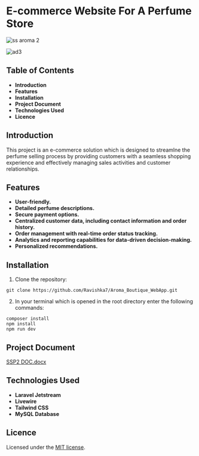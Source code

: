 # E-commerce Website For A Perfume Store
![ss aroma 2](https://github.com/Ravishka7/Aroma_Boutique_WebApp/assets/107683747/88cb91a4-fde1-42c2-ace4-4fe040a51e5a)

![ad3](https://github.com/Ravishka7/Aroma_Boutique_WebApp/assets/107683747/5cd88210-2a49-4f72-b2d9-0363c7e17b10)

## Table of Contents

- **Introduction**
- **Features**
- **Installation**
- **Project Document**
- **Technologies Used**
- **Licence**

## Introduction
This project is an e-commerce solution which is designed to streamlne the perfume selling process by providing customers with a seamless shopping experience and effectively managing sales activities and customer relationships.

## Features

- **User-friendly.**
- **Detailed perfume descriptions.**
- **Secure payment options.**
- **Centralized customer data, including contact information and order history.**
- **Order management with real-time order status tracking.**
- **Analytics and reporting capabilities for data-driven decision-making.**
- **Personalized recommendations.**

## Installation

1. Clone the repository:

```
git clone https://github.com/Ravishka7/Aroma_Boutique_WebApp.git
```
2. In your terminal which is opened in the root directory enter the following commands:

```
composer install
npm install
npm run dev
```
## Project Document

[SSP2 DOC.docx](https://github.com/Ravishka7/Aroma_Boutique_WebApp/files/12913663/SSP2.DOC.docx)

## Technologies Used

- **Laravel Jetstream**
- **Livewire**
- **Tailwind CSS**
- **MySQL Database**

## Licence

Licensed under the [MIT license](https://opensource.org/licenses/MIT).

